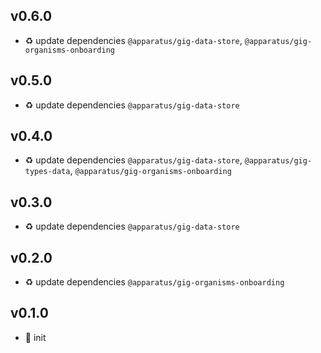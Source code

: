 ## v0.6.0

* ♻️ update dependencies `@apparatus/gig-data-store`, `@apparatus/gig-organisms-onboarding`

## v0.5.0

* ♻️ update dependencies `@apparatus/gig-data-store`

## v0.4.0

* ♻️ update dependencies `@apparatus/gig-data-store`, `@apparatus/gig-types-data`, `@apparatus/gig-organisms-onboarding`

## v0.3.0

* ♻️ update dependencies `@apparatus/gig-data-store`

## v0.2.0

* ♻️ update dependencies `@apparatus/gig-organisms-onboarding`

## v0.1.0

* 🐣 init
